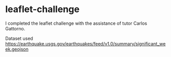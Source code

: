 # leaflet-challenge

I completed the leaflet challenge with the assistance of tutor Carlos Gattorno.

Dataset used https://earthquake.usgs.gov/earthquakes/feed/v1.0/summary/significant_week.geojson
